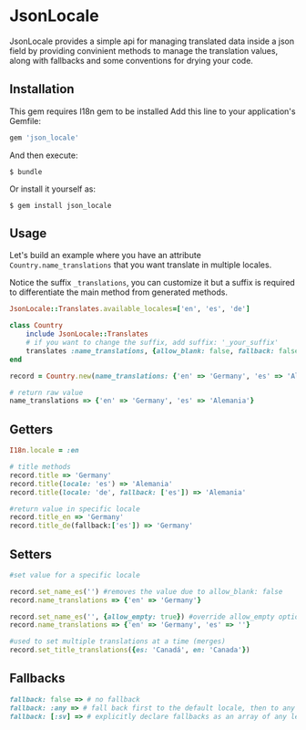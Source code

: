 # JsonLocale

JsonLocale provides a simple api for managing translated data inside a json field by providing convinient methods to manage the translation values, along with fallbacks and some conventions for drying your code.


## Installation

This gem requires I18n gem to be installed
Add this line to your application's Gemfile:

```ruby
gem 'json_locale'
```

And then execute:

    $ bundle

Or install it yourself as:

    $ gem install json_locale

## Usage

Let's build an example where you have an attribute `Country.name_translations` that you want translate in multiple locales.

Notice the suffix `_translations`, you can customize it but a suffix is required to differentiate the main method from generated methods.

```ruby
JsonLocale::Translates.available_locales=['en', 'es', 'de']

class Country
    include JsonLocale::Translates
    # if you want to change the suffix, add suffix: '_your_suffix'
    translates :name_translations, {allow_blank: false, fallback: false}
end

record = Country.new(name_translations: {'en' => 'Germany', 'es' => 'Alemania'}

# return raw value
name_translations => {'en' => 'Germany', 'es' => 'Alemania'}
```


## Getters
```ruby
I18n.locale = :en

# title methods
record.title => 'Germany'
record.title(locale: 'es') => 'Alemania'
record.title(locale: 'de', fallback: ['es']) => 'Alemania'

#return value in specific locale
record.title_en => 'Germany'
record.title_de(fallback:['es']) => 'Germany'
```

## Setters
```ruby
#set value for a specific locale

record.set_name_es('') #removes the value due to allow_blank: false
record.name_translations => {'en' => 'Germany'}

record.set_name_es('', {allow_empty: true}) #override allow_empty option
record.name_translations => {'en' => 'Germany', 'es' => ''}

#used to set multiple translations at a time (merges)
record.set_title_translations({es: 'Canadá', en: 'Canada'})
```

## Fallbacks
```ruby
fallback: false => # no fallback
fallback: :any => # fall back first to the default locale, then to any other locale
fallback: [:sv] => # explicitly declare fallbacks as an array of any length
```
